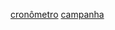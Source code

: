 [cronômetro](http://www.ocronometro.com.br/)
[campanha](https://cirillocompany.de/pages/anti-if-campaign)
